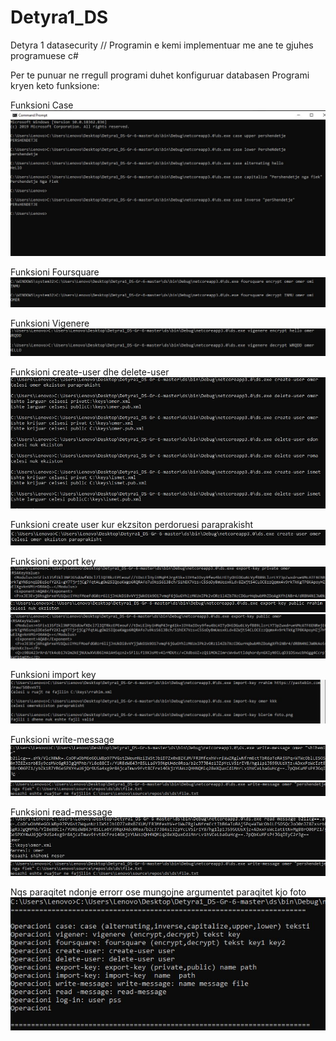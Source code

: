 # Detyra1_DS
Detyra 1 datasecurity // Programin e kemi implementuar me ane te gjuhes programuese c#

Per te punuar ne rregull programi duhet konfiguruar databasen
Programi kryen keto funksione:


Funksioni Case
<img src="Foto%20te%20programit/pjesa%20e%20pare.JPG"><img/>

Funksioni Foursquare
<img src="Foto%20te%20programit/foursquare.JPG"><img/>

Funksioni Vigenere
<img src="https://github.com/omermehmeti/Detyra1_DS-Gr-6/blob/master/Foto%20te%20programit/vigenere.JPG"><img/>


Funksioni create-user dhe delete-user
<img src="https://github.com/omermehmeti/Detyra1_DS-Gr-6/blob/master/Foto%20te%20programit/create%26delete.JPG"><img/>

Funksioni create user kur ekzsiton perdoruesi paraprakisht
<img src="https://github.com/omermehmeti/Detyra1_DS-Gr-6/blob/master/Foto%20te%20programit/ekzistonparparakisht.JPG"><img/>

Funksioni export key
<img src="https://github.com/omermehmeti/Detyra1_DS-Gr-6/blob/master/Foto%20te%20programit/export1.JPG" ><img/>
<img src="https://github.com/omermehmeti/Detyra1_DS-Gr-6/blob/master/Foto%20te%20programit/exportde.JPG" ><img/>
<img src="https://github.com/omermehmeti/Detyra1_DS-Gr-6/blob/master/Foto%20te%20programit/exportp.JPG" ><img/>

Funksioni import key
<img src="https://github.com/omermehmeti/Detyra1_DS-Gr-6/blob/master/Foto%20te%20programit/import-key.JPG" ><img/>

Funksioni write-message
<img src="https://github.com/omermehmeti/Detyra1_DS-Gr-6/blob/master/Foto%20te%20programit/write-message1.JPG" ><img/>
<img src="https://github.com/omermehmeti/Detyra1_DS-Gr-6/blob/master/Foto%20te%20programit/write-message2.JPG" ><img/>

Funksioni read-message
<img src="https://github.com/omermehmeti/Detyra1_DS-Gr-6/blob/master/Foto%20te%20programit/read-message1.JPG" ><img/>
<img src="https://github.com/omermehmeti/Detyra1_DS-Gr-6/blob/master/Foto%20te%20programit/write-message2.JPG" ><img/>

Nqs paraqitet ndonje errorr ose mungojne argumentet paraqitet kjo foto
<img src ="Foto%20te%20programit/Error1.JPG"><img/>




